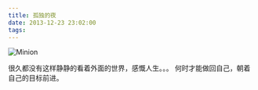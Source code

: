 ```yaml
---
title: 孤独的夜
date: 2013-12-23 23:02:00
tags:
---
```

![Minion](/images/gddy.jpeg)

很久都没有这样静静的看着外面的世界，感慨人生。。。
何时才能做回自己，朝着自己的目标前进。

